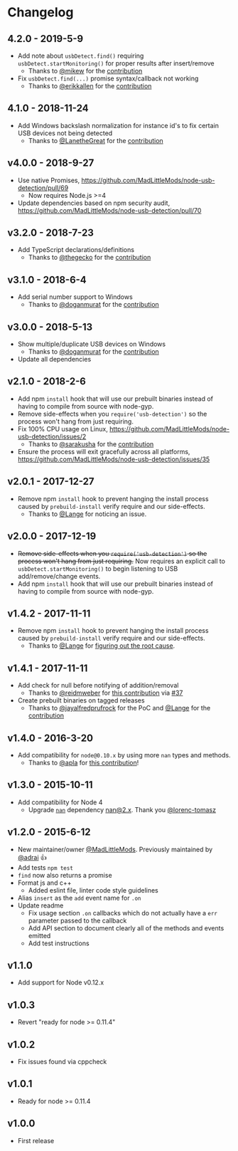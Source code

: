 # Changelog

## 4.2.0 - 2019-5-9

 - Add note about `usbDetect.find()` requiring `usbDetect.startMonitoring()` for proper results after insert/remove
    - Thanks to [@mikew](https://github.com/mikew) for the [contribution](https://github.com/MadLittleMods/node-usb-detection/pull/79)
 - Fix `usbDetect.find(...)` promise syntax/callback not working
    - Thanks to [@erikkallen](https://github.com/erikkallen) for the [contribution](https://github.com/MadLittleMods/node-usb-detection/pull/74)


## 4.1.0 - 2018-11-24

 - Add Windows backslash normalization for instance id's to fix certain USB devices not being detected
    - Thanks to [@LanetheGreat](https://github.com/LanetheGreat) for the [contribution](https://github.com/MadLittleMods/node-usb-detection/pull/73)


## v4.0.0 - 2018-9-27

 - Use native Promises, https://github.com/MadLittleMods/node-usb-detection/pull/69
    - Now requires Node.js >=4
 - Update dependencies based on npm security audit, https://github.com/MadLittleMods/node-usb-detection/pull/70


## v3.2.0 - 2018-7-23

 - Add TypeScript declarations/definitions
    - Thanks to [@thegecko](https://github.com/thegecko) for the [contribution](https://github.com/MadLittleMods/node-usb-detection/pull/66)


## v3.1.0 - 2018-6-4

 - Add serial number support to Windows
    - Thanks to [@doganmurat](https://github.com/doganmurat) for the [contribution](https://github.com/MadLittleMods/node-usb-detection/pull/62)


## v3.0.0 - 2018-5-13

 - Show multiple/duplicate USB devices on Windows
    - Thanks to [@doganmurat](https://github.com/doganmurat) for the [contribution](https://github.com/MadLittleMods/node-usb-detection/pull/54)
 - Update all dependencies


## v2.1.0 - 2018-2-6

 - Add npm `install` hook that will use our prebuilt binaries instead of having to compile from source with node-gyp.
 - Remove side-effects when you `require('usb-detection')` so the process won't hang from just requiring.
 - Fix 100% CPU usage on Linux, https://github.com/MadLittleMods/node-usb-detection/issues/2
    - Thanks to [@sarakusha](https://github.com/sarakusha) for the [contribution](https://github.com/MadLittleMods/node-usb-detection/pull/21)
 - Ensure the process will exit gracefully across all platforms, https://github.com/MadLittleMods/node-usb-detection/issues/35


## v2.0.1 - 2017-12-27

 - Remove npm `install` hook to prevent hanging the install process caused by `prebuild-install` verify require and our side-effects.
    - Thanks to [@Lange](https://github.com/Lange) for noticing an issue.


## v2.0.0 - 2017-12-19

 - ~~Remove side-effects when you `require('usb-detection')` so the process won't hang from just requiring.~~
   Now requires an explicit call to `usbDetect.startMonitoring()` to begin listening to USB add/remove/change events.
 - Add npm `install` hook that will use our prebuilt binaries instead of having to compile from source with node-gyp.


## v1.4.2 - 2017-11-11

 - Remove npm `install` hook to prevent hanging the install process caused by `prebuild-install` verify require and our side-effects.
    - Thanks to [@Lange](https://github.com/Lange) for [figuring out the root cause](https://github.com/MadLittleMods/node-usb-detection/pull/47#issuecomment-343714022).


## v1.4.1 - 2017-11-11

 - Add check for null before notifying of addition/removal
    - Thanks to [@reidmweber](https://github.com/reidmweber) for [this contribution](https://github.com/MadLittleMods/node-usb-detection/pull/32) via [#37](https://github.com/MadLittleMods/node-usb-detection/pull/37)
 - Create prebuilt binaries on tagged releases
    - Thanks to [@jayalfredprufrock](https://github.com/jayalfredprufrock) for the PoC and [@Lange](https://github.com/Lange) for the [contribution](https://github.com/MadLittleMods/node-usb-detection/pull/47)

## v1.4.0 - 2016-3-20

 - Add compatibility for `node@0.10.x` by using more `nan` types and methods.
    - Thanks to [@apla](https://github.com/apla) for [this contribution](https://github.com/MadLittleMods/node-usb-detection/pull/26)!


## v1.3.0 - 2015-10-11

 - Add compatibility for Node 4
    - Upgrade [`nan`](https://www.npmjs.com/package/nan) dependency nan@2.x. Thank you [@lorenc-tomasz](https://github.com/lorenc-tomasz)


## v1.2.0 - 2015-6-12

 - New maintainer/owner [@MadLittleMods](https://github.com/MadLittleMods). Previously maintained by [@adrai](https://github.com/adrai) :+1:
 - Add tests `npm test`
 - `find` now also returns a promise
 - Format js and c++
    - Added eslint file, linter code style guidelines
 - Alias `insert` as the `add` event name for `.on`
 - Update readme
    - Fix usage section `.on` callbacks which do not actually have a `err` parameter passed to the callback
    - Add API section to document clearly all of the methods and events emitted
    - Add test instructions


## v1.1.0

 - Add support for Node v0.12.x


## v1.0.3

- Revert "ready for node >= 0.11.4"


## v1.0.2

- Fix issues found via cppcheck


## v1.0.1

- Ready for node >= 0.11.4


## v1.0.0

- First release

